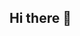 ## Hi there 👋

<!--
**saritapawar1609/saritapawar1609** is a ✨ _special_ ✨ repository because its `README.md` (this file) appears on your GitHub profile.

Here are some ideas to get you started:

- 🔭 I’m currently working on ...
- 🌱 I’m currently learning ...
- 👯 I’m looking to collaborate on ...
- 🤔 I’m looking for help with ...
- 💬 Ask me about ..h me: ...
- 😄 Pronouns: ...
- ⚡ Fun fact: ...
-->
